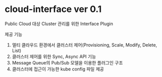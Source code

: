 # cloud-interface ver 0.1

Public Cloud 대상 Cluster 관리를 위한 Interface Plugin

제공 기능
1. 멀티 클라우드 환경에서 클러스터 제어(Provisioning, Scale, Modify, Delete, List)
2. 클러스터 제어를 위한 Sync, Async API 기능
3. Message Queue의 Pub/Sub 모델을 이용한 플러그인 구조
4. 클러스터에 접근이 가능한 kube config 파일 제공
